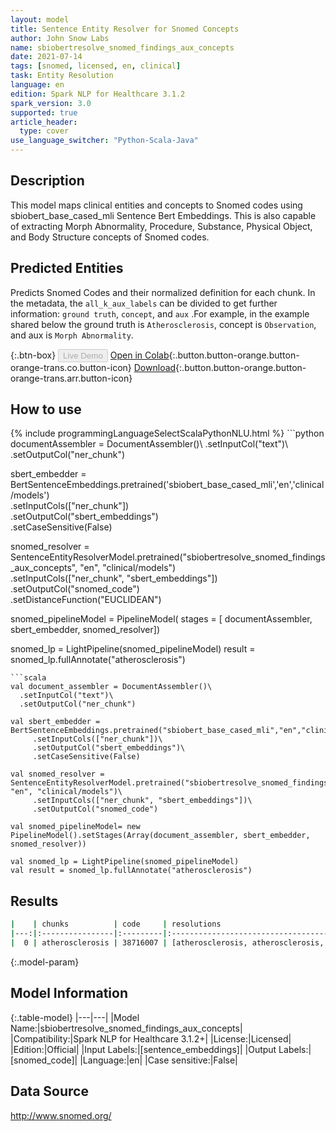 ```yaml
---
layout: model
title: Sentence Entity Resolver for Snomed Concepts
author: John Snow Labs
name: sbiobertresolve_snomed_findings_aux_concepts
date: 2021-07-14
tags: [snomed, licensed, en, clinical]
task: Entity Resolution
language: en
edition: Spark NLP for Healthcare 3.1.2
spark_version: 3.0
supported: true
article_header:
  type: cover
use_language_switcher: "Python-Scala-Java"
---
```


## Description

This model maps clinical entities and concepts to Snomed codes using sbiobert_base_cased_mli Sentence Bert Embeddings. This is also capable of extracting Morph Abnormality, Procedure, Substance, Physical Object, and Body Structure concepts of Snomed codes.

## Predicted Entities

Predicts Snomed Codes and their normalized definition for each chunk. In the metadata, the `all_k_aux_labels` can be divided to get further information: `ground truth`, `concept`, and `aux` .For example, in the example shared below the ground truth is `Atherosclerosis`, concept is `Observation`, and aux is `Morph Abnormality`.

{:.btn-box}
<button class="button button-orange" disabled>Live Demo</button>
[Open in Colab](https://colab.research.google.com/github/JohnSnowLabs/spark-nlp-workshop/blob/master/tutorials/Certification_Trainings/Healthcare/3.Clinical_Entity_Resolvers.ipynb){:.button.button-orange.button-orange-trans.co.button-icon}
[Download](https://s3.amazonaws.com/auxdata.johnsnowlabs.com/clinical/models/sbiobertresolve_snomed_findings_aux_concepts_en_3.1.2_3.0_1626280542687.zip){:.button.button-orange.button-orange-trans.arr.button-icon}

## How to use



<div class="tabs-box" markdown="1">
{% include programmingLanguageSelectScalaPythonNLU.html %}
```python
documentAssembler = DocumentAssembler()\
      .setInputCol("text")\
      .setOutputCol("ner_chunk")

sbert_embedder = BertSentenceEmbeddings.pretrained('sbiobert_base_cased_mli','en','clinical/models')\
      .setInputCols(["ner_chunk"])\
      .setOutputCol("sbert_embeddings")\
      .setCaseSensitive(False)

snomed_resolver = SentenceEntityResolverModel.pretrained("sbiobertresolve_snomed_findings_aux_concepts", "en", "clinical/models") \
     .setInputCols(["ner_chunk", "sbert_embeddings"]) \
     .setOutputCol("snomed_code")\
     .setDistanceFunction("EUCLIDEAN")

snomed_pipelineModel = PipelineModel(
    stages = [
        documentAssembler,
        sbert_embedder,
        snomed_resolver])

snomed_lp = LightPipeline(snomed_pipelineModel)
result = snomed_lp.fullAnnotate("atherosclerosis")
```
```scala
val document_assembler = DocumentAssembler()\
  .setInputCol("text")\
  .setOutputCol("ner_chunk")

val sbert_embedder = BertSentenceEmbeddings.pretrained("sbiobert_base_cased_mli","en","clinical/models")\
     .setInputCols(["ner_chunk"])\
     .setOutputCol("sbert_embeddings")\
     .setCaseSensitive(False)

val snomed_resolver = SentenceEntityResolverModel.pretrained("sbiobertresolve_snomed_findings_aux_concepts", "en", "clinical/models")\
     .setInputCols(["ner_chunk", "sbert_embeddings"])\
     .setOutputCol("snomed_code")

val snomed_pipelineModel= new PipelineModel().setStages(Array(document_assembler, sbert_embedder, snomed_resolver))

val snomed_lp = LightPipeline(snomed_pipelineModel)
val result = snomed_lp.fullAnnotate("atherosclerosis")
```
</div>

## Results

```bash
|    | chunks          | code     | resolutions                                                                                                                                                                                                                                                                                                                                                                                                                    | all_codes                                                                                                                                                                                          | all_k_aux_labels                                      | all_distances                                                                                                                                   |
|---:|:----------------|:---------|:-------------------------------------------------------------------------------------------------------------------------------------------------------------------------------------------------------------------------------------------------------------------------------------------------------------------------------------------------------------------------------------------------------------------------------|:---------------------------------------------------------------------------------------------------------------------------------------------------------------------------------------------------|:------------------------------------------------------|:------------------------------------------------------------------------------------------------------------------------------------------------|
|  0 | atherosclerosis | 38716007 | [atherosclerosis, atherosclerosis, atherosclerosis, atherosclerosis, atherosclerosis, atherosclerosis, atherosclerosis artery, coronary atherosclerosis, coronary atherosclerosis, coronary atherosclerosis, coronary atherosclerosis, coronary atherosclerosis, arteriosclerosis, carotid atherosclerosis, cardiovascular arteriosclerosis, aortic atherosclerosis, aortic atherosclerosis, atherosclerotic ischemic disease] | [38716007, 155382007, 155414001, 195251000, 266318005, 194848007, 441574008, 443502000, 41702007, 266231003, 155316000, 194841001, 28960008, 300920004, 39468009, 155415000, 195252007, 129573006] | 'Atherosclerosis', 'Observation', 'Morph Abnormality' | [0.0000, 0.0000, 0.0000, 0.0000, 0.0000, 0.0000, 0.0280, 0.0451, 0.0451, 0.0451, 0.0451, 0.0451, 0.0462, 0.0477, 0.0466, 0.0490, 0.0490, 0.0485 |
```

{:.model-param}
## Model Information

{:.table-model}
|---|---|
|Model Name:|sbiobertresolve_snomed_findings_aux_concepts|
|Compatibility:|Spark NLP for Healthcare 3.1.2+|
|License:|Licensed|
|Edition:|Official|
|Input Labels:|[sentence_embeddings]|
|Output Labels:|[snomed_code]|
|Language:|en|
|Case sensitive:|False|

## Data Source

http://www.snomed.org/
